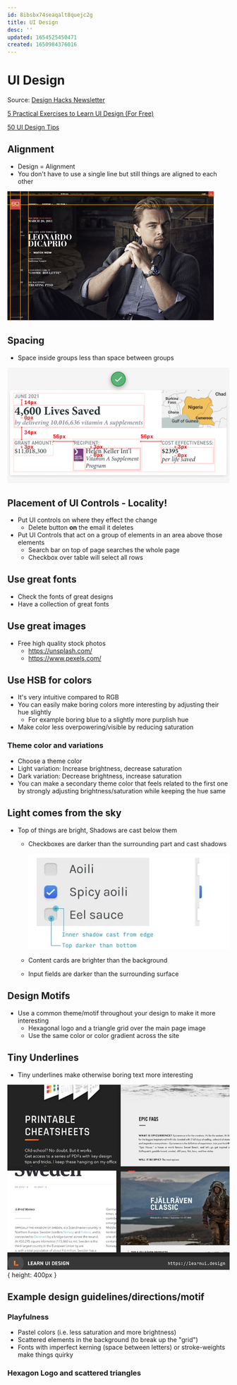 ```yaml
---
id: 8ibsbx74seaqalt8quejc2g
title: UI Design
desc: ''
updated: 1654525450471
created: 1650984376016
---
```


# UI Design

Source: [Design Hacks Newsletter](https://learnui.design/newsletter.html)

[5 Practical Exercises to Learn UI Design (For Free)](https://learnui.design/blog/5-practical-exercises-learn-ui-design-free.html)

[50 UI Design Tips](https://twitter.com/erikdkennedy/status/1328771593934290944)

## Alignment

- Design = Alignment
- You don't have to use a single line but still things are aligned to each other

![Alignment example](assets/images/alignment-example.png)

## Spacing

- Space inside groups less than space between groups

![Spacing example](assets/images/spacing.png)

## Placement of UI Controls - Locality!
- Put UI controls on where they effect the change
  - Delete button **on** the email it deletes
- Put UI Controls that act on a group of elements in an area above those elements
  - Search bar on top of page searches the whole page
  - Checkbox over table will select all rows

## Use great fonts
- Check the fonts of great designs
- Have a collection of great fonts

## Use great images

- Free high quality stock photos
  - https://unsplash.com/
  - https://www.pexels.com/

## Use HSB for colors
- It's very intuitive compared to RGB
- You can easily make boring colors more interesting by adjusting their hue slightly
  - For example boring blue to a slightly more purplish hue
- Make color less overpowering/visible by reducing saturation

### Theme color and variations
- Choose a theme color
- Light variation: Increase brightness, decrease saturation
- Dark variation: Decrease brightness, increase saturation
- You can make a secondary theme color that feels related to the first one by strongly adjusting brightness/saturation
  while keeping the hue same

## Light comes from the sky
- Top of things are bright, Shadows are cast below them
  - Checkboxes are darker than the surrounding part and cast shadows

    ![](assets/images/checkbox-shadow-example.png)
  - Content cards are brighter than the background
  - Input fields are darker than the surrounding surface

## Design Motifs
- Use a common theme/motif throughout your design to make it more interesting
  - Hexagonal logo and a triangle grid over the main page image
  - Use the same color or color gradient across the site

## Tiny Underlines
- Tiny underlines make otherwise boring text more interesting

![](assets/images/tiny-underlines-example.jpeg){ height: 400px }

## Example design guidelines/directions/motif

### Playfulness
- Pastel colors (i.e. less saturation and more brightness)
- Scattered elements in the background (to break up the "grid")
- Fonts with imperfect kerning (space between letters) or stroke-weights make things quirky

### Hexagon Logo and scattered triangles

